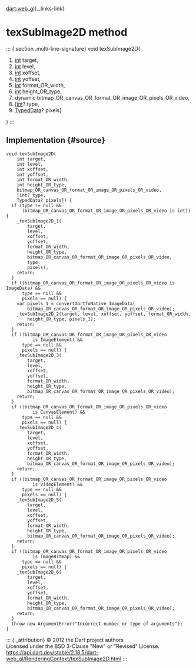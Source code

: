 [dart:web\_gl](../../dart-web_gl/dart-web_gl-library){._links-link}

texSubImage2D method
====================

::: {.section .multi-line-signature}
void texSubImage2D(

1.  [int](../../dart-core/int-class) target,
2.  [int](../../dart-core/int-class) level,
3.  [int](../../dart-core/int-class) xoffset,
4.  [int](../../dart-core/int-class) yoffset,
5.  [int](../../dart-core/int-class) format\_OR\_width,
6.  [int](../../dart-core/int-class) height\_OR\_type,
7.  dynamic
    bitmap\_OR\_canvas\_OR\_format\_OR\_image\_OR\_pixels\_OR\_video,
8.  \[[int](../../dart-core/int-class)? type,
9.  [TypedData](../../dart-typed_data/typeddata-class)? pixels\]

)
:::

Implementation {#source}
--------------

``` {.language-dart data-language="dart"}
void texSubImage2D(
    int target,
    int level,
    int xoffset,
    int yoffset,
    int format_OR_width,
    int height_OR_type,
    bitmap_OR_canvas_OR_format_OR_image_OR_pixels_OR_video,
    [int? type,
    TypedData? pixels]) {
  if (type != null &&
      (bitmap_OR_canvas_OR_format_OR_image_OR_pixels_OR_video is int)) {
    _texSubImage2D_1(
        target,
        level,
        xoffset,
        yoffset,
        format_OR_width,
        height_OR_type,
        bitmap_OR_canvas_OR_format_OR_image_OR_pixels_OR_video,
        type,
        pixels);
    return;
  }
  if ((bitmap_OR_canvas_OR_format_OR_image_OR_pixels_OR_video is ImageData) &&
      type == null &&
      pixels == null) {
    var pixels_1 = convertDartToNative_ImageData(
        bitmap_OR_canvas_OR_format_OR_image_OR_pixels_OR_video);
    _texSubImage2D_2(target, level, xoffset, yoffset, format_OR_width,
        height_OR_type, pixels_1);
    return;
  }
  if ((bitmap_OR_canvas_OR_format_OR_image_OR_pixels_OR_video
          is ImageElement) &&
      type == null &&
      pixels == null) {
    _texSubImage2D_3(
        target,
        level,
        xoffset,
        yoffset,
        format_OR_width,
        height_OR_type,
        bitmap_OR_canvas_OR_format_OR_image_OR_pixels_OR_video);
    return;
  }
  if ((bitmap_OR_canvas_OR_format_OR_image_OR_pixels_OR_video
          is CanvasElement) &&
      type == null &&
      pixels == null) {
    _texSubImage2D_4(
        target,
        level,
        xoffset,
        yoffset,
        format_OR_width,
        height_OR_type,
        bitmap_OR_canvas_OR_format_OR_image_OR_pixels_OR_video);
    return;
  }
  if ((bitmap_OR_canvas_OR_format_OR_image_OR_pixels_OR_video
          is VideoElement) &&
      type == null &&
      pixels == null) {
    _texSubImage2D_5(
        target,
        level,
        xoffset,
        yoffset,
        format_OR_width,
        height_OR_type,
        bitmap_OR_canvas_OR_format_OR_image_OR_pixels_OR_video);
    return;
  }
  if ((bitmap_OR_canvas_OR_format_OR_image_OR_pixels_OR_video
          is ImageBitmap) &&
      type == null &&
      pixels == null) {
    _texSubImage2D_6(
        target,
        level,
        xoffset,
        yoffset,
        format_OR_width,
        height_OR_type,
        bitmap_OR_canvas_OR_format_OR_image_OR_pixels_OR_video);
    return;
  }
  throw new ArgumentError("Incorrect number or type of arguments");
}
```

::: {._attribution}
© 2012 the Dart project authors\
Licensed under the BSD 3-Clause \"New\" or \"Revised\" License.\
<https://api.dart.dev/stable/2.18.5/dart-web_gl/RenderingContext/texSubImage2D.html>
:::
